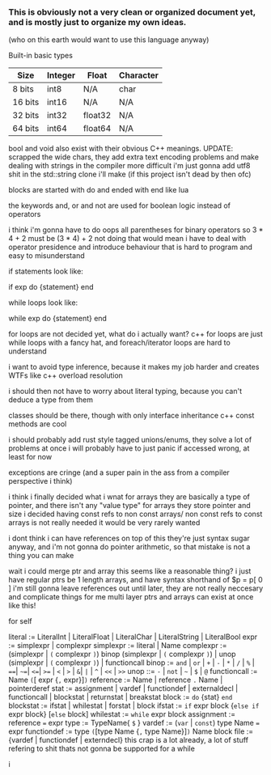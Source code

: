 
### This is obviously not a very clean or organized document yet, and is mostly just to organize my own ideas.
(who on this earth would want to use this language anyway)


Built-in basic types

| Size    | Integer | Float   | Character |
| ------- | ------- | ------- | -------   |
| 8 bits  | int8    | N/A     | char      |
| 16 bits | int16   | N/A     | N/A       |
| 32 bits | int32   | float32 | N/A       |
| 64 bits | int64   | float64 | N/A       |

bool and void also exist with their obvious C++ meanings.
UPDATE: scrapped the wide chars, they add extra text encoding problems and make dealing with strings in the compiler more difficult
i'm just gonna add utf8 shit in the std::string clone i'll make (if this project isn't dead by then ofc)



blocks are started with do and ended with end like lua

the keywords and, or and not are used for boolean logic instead of operators

i think i'm gonna have to do oops all parentheses for binary operators so 3 * 4 + 2 must be (3 * 4) + 2
not doing that would mean i have to deal with operator presidence and introduce behaviour that is hard to program and easy to misunderstand 


if statements look like:

if exp do
{statement}
end

while loops look like:

while exp do
{statement}
end


for loops are not decided yet, what do i actually want? c++ for loops are just while loops with a fancy hat, and foreach/iterator loops are hard to understand



i want to avoid type inference, because it makes my job harder and creates WTFs like c++ overload resolution

i should then not have to worry about literal typing, because you can't deduce a type from them

classes should be there, though with only interface inheritance
c++ const methods are cool

i should probably add rust style tagged unions/enums, they solve a lot of problems at once
i will probably have to just panic if accessed wrong, at least for now


exceptions are cringe (and a super pain in the ass from a compiler perspective i think)



i think i finally decided what i wnat for arrays
they are basically a type of pointer, and there isn't any "value type" for arrays
they store pointer and size
i decided having const refs to non const arrays/ non const refs to const arrays is not really needed
it would be very rarely wanted

i dont think i can have references on top of this
they're just syntax sugar anyway, and i'm not gonna do pointer arithmetic, so that mistake is not a thing you can  make

wait i could merge ptr and array
this seems like a reasonable thing?
i just have regular ptrs be 1 length arrays, and have syntax shorthand of $p = p[ 0 ]
i'm still gonna leave references out until later, they are not really neccesary and complicate things for me
multi layer ptrs and arrays can exist at once like this!

for self

literal := LiteralInt | LiteralFloat | LiteralChar | LiteralString | LiteralBool
expr := simplexpr | complexpr
simplexpr := literal | Name
complexpr := (simplexpr | `(` complexpr `)`) binop (simplexpr | `(` complexpr `)`) | unop (simplexpr | `(` complexpr `)`) | functioncall 
binop := `and` | `or` | `+` | `-` | `*` | `/` | `%` | `==`| `~=`| `<=`| `>=` | `<` | `>` | `&`| `|` | `^` | `<<` | `>>`
unop ::=  `-` | `not` | `~` | `$` | `@`
functioncall := Name `(`[ expr {`,` expr}]`)`
reference := Name | reference `.` Name | pointerderef
stat := assignment | vardef | functiondef | externaldecl | functioncall | blockstat | returnstat | breakstat
block := `do` {stat} `end`
blockstat := ifstat | whilestat | forstat | block
ifstat := `if` expr block {`else if` expr block} [`else` block]
whilestat := `while` expr block
assignment := reference `=` expr
type := TypeName{ `$` }
vardef := (`var` | `const`) type Name `=` expr
functiondef := type `(`[type Name {`,` type Name}]`)` Name block
file := {vardef | functiondef | externdecl}
this crap is a lot already, a lot of stuff refering to shit thats not gonna be supported for a while

i